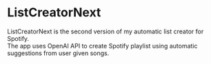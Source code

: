 # ListCreatorNext

ListCreatorNext is the second version of my automatic list creator for Spotify.  
The app uses OpenAI API to create Spotify playlist using automatic suggestions from user given songs.
